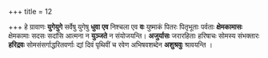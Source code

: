 +++
title = 12

+++
हे ग्रावाणः **युगेयुगे** सर्वेषु युगेषु **धुवा** **एव** निश्चला एव **वः** युष्माकं पितरः पितृभूताः पर्वताः **क्षेमकामासः** क्षेमकामाः सदसः सदांसि आत्मना न **युञ्जते** न संयोजयन्ति। **अजुर्यासः** जरारहिताः हरिषाचः सोमस्य संभक्तारः **हरिद्रवः** सोमसंसर्गाद्धरितवर्णाः द्यां दिवं पृथिवीं च रवेण अभिषवशब्देन **अशुश्रवुः** श्रावयन्ति ।